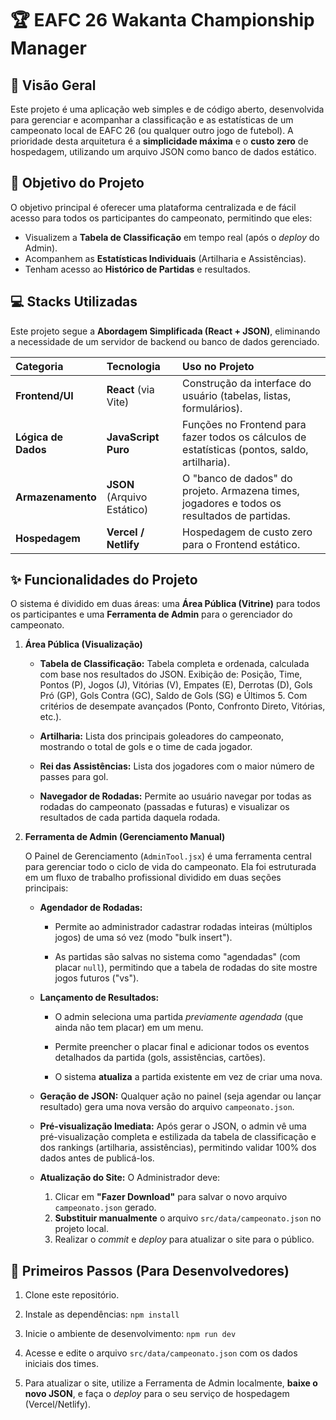 # 🏆 EAFC 26 Wakanta Championship Manager

## 🌟 Visão Geral

Este projeto é uma aplicação web simples e de código aberto, desenvolvida para gerenciar e acompanhar a classificação e as estatísticas de um campeonato local de EAFC 26 (ou qualquer outro jogo de futebol). A prioridade desta arquitetura é a **simplicidade máxima** e o **custo zero** de hospedagem, utilizando um arquivo JSON como banco de dados estático.

## 🎯 Objetivo do Projeto

O objetivo principal é oferecer uma plataforma centralizada e de fácil acesso para todos os participantes do campeonato, permitindo que eles:

* Visualizem a **Tabela de Classificação** em tempo real (após o *deploy* do Admin).
* Acompanhem as **Estatísticas Individuais** (Artilharia e Assistências).
* Tenham acesso ao **Histórico de Partidas** e resultados.

## 💻 Stacks Utilizadas

Este projeto segue a **Abordagem Simplificada (React + JSON)**, eliminando a necessidade de um servidor de backend ou banco de dados gerenciado.

| Categoria | Tecnologia | Uso no Projeto |
| :--- | :--- | :--- |
| **Frontend/UI** | **React** (via Vite) | Construção da interface do usuário (tabelas, listas, formulários). |
| **Lógica de Dados** | **JavaScript Puro** | Funções no Frontend para fazer todos os cálculos de estatísticas (pontos, saldo, artilharia). |
| **Armazenamento** | **JSON** (Arquivo Estático) | O "banco de dados" do projeto. Armazena times, jogadores e todos os resultados de partidas. |
| **Hospedagem** | **Vercel / Netlify** | Hospedagem de custo zero para o Frontend estático. |

## ✨ Funcionalidades do Projeto

O sistema é dividido em duas áreas: uma **Área Pública (Vitrine)** para todos os participantes e uma **Ferramenta de Admin** para o gerenciador do campeonato.

1. **Área Pública (Visualização)**

    * **Tabela de Classificação:** Tabela completa e ordenada, calculada com base nos resultados do JSON. Exibição de: Posição, Time, Pontos (P), Jogos (J), Vitórias (V), Empates (E), Derrotas (D), Gols Pró (GP), Gols Contra (GC), Saldo de Gols (SG) e Últimos 5. Com critérios de desempate avançados (Ponto, Confronto Direto, Vitórias, etc.).

    * **Artilharia:** Lista dos principais goleadores do campeonato, mostrando o total de gols e o time de cada jogador.

    * **Rei das Assistências:** Lista dos jogadores com o maior número de passes para gol.

    * **Navegador de Rodadas:** Permite ao usuário navegar por todas as rodadas do campeonato (passadas e futuras) e visualizar os resultados de cada partida daquela rodada.

2. **Ferramenta de Admin (Gerenciamento Manual)**

    O Painel de Gerenciamento (`AdminTool.jsx`) é uma ferramenta central para gerenciar todo o ciclo de vida do campeonato. Ela foi estruturada em um fluxo de trabalho profissional dividido em duas seções principais:

    * **Agendador de Rodadas:**
        
        * Permite ao administrador cadastrar rodadas inteiras (múltiplos jogos) de uma só vez (modo "bulk insert").

        * As partidas são salvas no sistema como "agendadas" (com placar `null`), permitindo que a tabela de rodadas do site mostre jogos futuros ("vs").
    
    * **Lançamento de Resultados:**
        
        * O admin seleciona uma partida *previamente agendada* (que ainda não tem placar) em um menu.

        * Permite preencher o placar final e adicionar todos os eventos detalhados da partida (gols, assistências, cartões).

        * O sistema **atualiza** a partida existente em vez de criar uma nova.

    * **Geração de JSON:** Qualquer ação no painel (seja agendar ou lançar resultado) gera uma nova versão do arquivo `campeonato.json`.

    * **Pré-visualização Imediata:** Após gerar o JSON, o admin vê uma pré-visualização completa e estilizada da tabela de classificação e dos rankings (artilharia, assistências), permitindo validar 100% dos dados antes de publicá-los.

    * **Atualização do Site:** O Administrador deve:
        1. Clicar em **"Fazer Download"** para salvar o novo arquivo `campeonato.json` gerado.
        2. **Substituir manualmente** o arquivo `src/data/campeonato.json` no projeto local.
        3. Realizar o *commit* e *deploy* para atualizar o site para o público.

## 🚀 Primeiros Passos (Para Desenvolvedores)

1. Clone este repositório.

2. Instale as dependências: `npm install`

3. Inicie o ambiente de desenvolvimento: `npm run dev`

4. Acesse e edite o arquivo `src/data/campeonato.json` com os dados iniciais dos times.

5. Para atualizar o site, utilize a Ferramenta de Admin localmente, **baixe o novo JSON**, e faça o *deploy* para o seu serviço de hospedagem (Vercel/Netlify).